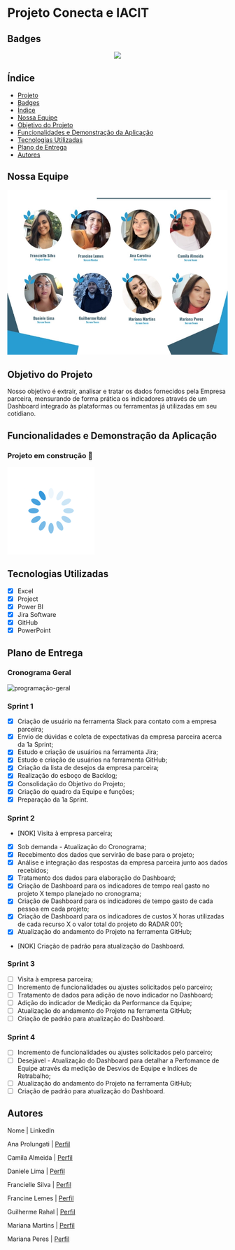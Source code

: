 # Projeto Conecta e IACIT


## Badges
<p align="center">
<img src="http://img.shields.io/static/v1?label=STATUS&message=EM%20DESENVOLVIMENTO&color=GREEN&style=for-the-badge"/>
</p>


## Índice 

* [Projeto](#projeto-conecta-e-iacit)
* [Badges](#badges)
* [Índice](#índice)
* [Nossa Equipe](#nossa-equipe)
* [Objetivo do Projeto](#objetivo-do-projeto)
* [Funcionalidades e Demonstração da Aplicação](#funcionalidades-e-demonstração-da-aplicação)
* [Tecnologias Utilizadas](#tecnologias-utilizadas)
* [Plano de Entrega](#plano-de-entrega)
* [Autores](#autores)

## Nossa Equipe

![Nossa Equipe](https://github.com/francinelemes1504/API-6-Semestre-2023/blob/main/Imagens/Nossa%20Equipe.JPG?raw=true)

## Objetivo do Projeto
  Nosso objetivo é extrair, analisar e tratar os dados fornecidos pela Empresa parceira, mensurando de forma prática os indicadores através de um Dashboard integrado às plataformas ou ferramentas já utilizadas em seu cotidiano.

## Funcionalidades e Demonstração da Aplicação

### Projeto em construção :construction:

![gif-carregando](https://github.com/francinelemes1504/API-6-Semestre-2023/blob/main/Imagens/spinner-transparente.gif?raw=true)



## Tecnologias Utilizadas

   *  [x] Excel
   *  [x] Project
   *  [x] Power BI
   *  [x] Jira Software
   *  [x] GitHub
   *  [x] PowerPoint

## Plano de Entrega
### Cronograma Geral

![programação-geral](https://github.com/francinelemes1504/API-6-Semestre-2023/blob/main/Imagens/Programa%C3%A7%C3%A3o.gif?raw=true)

### Sprint 1
   *  [x] Criação de usuário na ferramenta Slack para contato com a empresa parceira;
   *  [x] Envio de dúvidas e coleta de expectativas da empresa parceira acerca da 1a Sprint;
   *  [x] Estudo e criação de usuários na ferramenta Jira;
   *  [x] Estudo e criação de usuários na ferramenta GitHub;
   *  [x] Criação da lista de desejos da empresa parceira;
   *  [x] Realização do esboço de Backlog;
   *  [x] Consolidação do Objetivo do Projeto;
   *  [x] Criação do quadro da Equipe e funções;
   *  [x] Preparação da 1a Sprint.
   
### Sprint 2
   *  [NOK] Visita à empresa parceira;
   *  [x] Sob demanda - Atualização do Cronograma;
   *  [x] Recebimento dos dados que servirão de base para o projeto;
   *  [x] Análise e integração das respostas da empresa parceira junto aos dados recebidos;
   *  [x] Tratamento dos dados para elaboração do Dashboard;
   *  [x] Criação de Dashboard para os indicadores de tempo real gasto no projeto X tempo planejado no cronograma;
   *  [x] Criação de Dashboard para os indicadores de tempo gasto de cada pessoa em cada projeto;
   *  [x] Criação de Dashboard para os indicadores de custos X horas utilizadas de cada recurso X o valor total do projeto do RADAR 001;
   *  [x] Atualização do andamento do Projeto na ferramenta GitHub;
   *  [NOK] Criação de padrão para atualização do Dashboard.
   
### Sprint 3
   *  [ ] Visita à empresa parceira;
   *  [ ] Incremento de funcionalidades ou ajustes solicitados pelo parceiro;
   *  [ ] Tratamento de dados para adição de novo indicador no Dashboard;
   *  [ ] Adição do indicador de Medição da Performance da Equipe;
   *  [ ] Atualização do andamento do Projeto na ferramenta GitHub;
   *  [ ] Criação de padrão para atualização do Dashboard.
   
### Sprint 4
   *  [ ] Incremento de funcionalidades ou ajustes solicitados pelo parceiro;
   *  [ ] Desejável - Atualização do Dashboard para detalhar a Perfomance de Equipe através da medição de Desvios de Equipe e Indíces de Retrabalho;
   *  [ ] Atualização do andamento do Projeto na ferramenta GitHub;
   *  [ ] Criação de padrão para atualização do Dashboard.

## Autores

Nome 			       | LinkedIn 

Ana Prolungati 	 | [Perfil](https://www.linkedin.com/in/ana-carolina-prolungati-greg%C3%B3rio-7566a7153/)
  
Camila Almeida	 | [Perfil](https://www.linkedin.com/in/camila-monteiro-17800a118)
  
Daniele Lima   	 | [Perfil](https://www.linkedin.com/in/daniele-lima-39a92834)
  
Francielle Silva | [Perfil](https://www.linkedin.com/in/sffran/)
  
Francine Lemes	 | [Perfil](https://www.linkedin.com/in/francinelemes)
  
Guilherme Rahal  | [Perfil](https://www.linkedin.com/in/guilherme-rahal-32996a236)
  
Mariana Martins	 | [Perfil](https://www.linkedin.com/in/mariana-martins-417782178/)
  
Mariana Peres 	 | [Perfil](https://www.linkedin.com/in/marianaperescosta)
